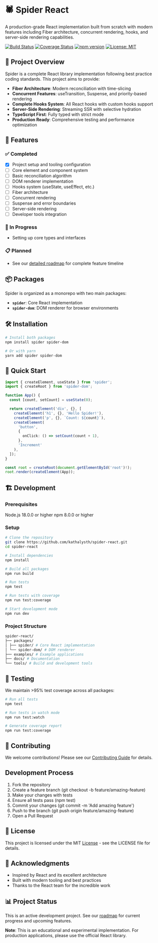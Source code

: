 # 🕷️ Spider React

A production-grade React implementation built from scratch with modern features including Fiber architecture, concurrent rendering, hooks, and server-side rendering capabilities.

[![Build Status](https://github.com/kathalysth/spider-react/workflows/CI/badge.svg)](https://github.com/kathalysth/spider-react/actions)
[![Coverage Status](https://coveralls.io/repos/github/kathalysth/spider-react/badge.svg?branch=main)](https://coveralls.io/github/kathalysth/spider-react?branch=main)
[![npm version](https://badge.fury.io/js/spider.svg)](https://badge.fury.io/js/spider)
[![License: MIT](https://img.shields.io/badge/License-MIT-yellow.svg)](https://opensource.org/licenses/MIT)

## 🎯 Project Overview

Spider is a complete React library implementation following best practice coding standards. This project aims to provide:

- **Fiber Architecture**: Modern reconciliation with time-slicing
- **Concurrent Features**: useTransition, Suspense, and priority-based rendering
- **Complete Hooks System**: All React hooks with custom hooks support
- **Server-Side Rendering**: Streaming SSR with selective hydration
- **TypeScript First**: Fully typed with strict mode
- **Production Ready**: Comprehensive testing and performance optimization

## 🚀 Features

### ✅ Completed

- [x] Project setup and tooling configuration
- [ ] Core element and component system
- [ ] Basic reconciliation algorithm
- [ ] DOM renderer implementation
- [ ] Hooks system (useState, useEffect, etc.)
- [ ] Fiber architecture
- [ ] Concurrent rendering
- [ ] Suspense and error boundaries
- [ ] Server-side rendering
- [ ] Developer tools integration

### 🔄 In Progress

- Setting up core types and interfaces

### 📋 Planned

- See our [detailed roadmap](./ROADMAP.md) for complete feature timeline

## 📦 Packages

Spider is organized as a monorepo with two main packages:

- **`spider`**: Core React implementation
- **`spider-dom`**: DOM renderer for browser environments

## 🛠️ Installation

```bash
# Install both packages
npm install spider spider-dom

# Or with yarn
yarn add spider spider-dom
```

## 📖 Quick Start

```typescript
import { createElement, useState } from 'spider';
import { createRoot } from 'spider-dom';

function App() {
  const [count, setCount] = useState(0);

  return createElement('div', {}, [
    createElement('h1', {}, 'Hello Spider!'),
    createElement('p', {}, `Count: ${count}`),
    createElement(
      'button',
      {
        onClick: () => setCount(count + 1),
      },
      'Increment'
    ),
  ]);
}

const root = createRoot(document.getElementById('root')!);
root.render(createElement(App));
```

## 🏗️ Development

### Prerequisites

Node.js 18.0.0 or higher
npm 8.0.0 or higher

### Setup

```bash
# Clone the repository
git clone https://github.com/kathalysth/spider-react.git
cd spider-react

# Install dependencies
npm install

# Build all packages
npm run build

# Run tests
npm test

# Run tests with coverage
npm run test:coverage

# Start development mode
npm run dev
```

### Project Structure

```bash
spider-react/
├── packages/
│ ├── spider/ # Core React implementation
│ └── spider-dom/ # DOM renderer
├── examples/ # Example applications
├── docs/ # Documentation
└── tools/ # Build and development tools
```

## 🧪 Testing

We maintain >95% test coverage across all packages:

```bash
# Run all tests
npm test

# Run tests in watch mode
npm run test:watch

# Generate coverage report
npm run test:coverage
```

## 🤝 Contributing

We welcome contributions! Please see our [Contributing Guide](./CONTRIBUTNG.md) for details.

## Development Process

1. Fork the repository
2. Create a feature branch (git checkout -b feature/amazing-feature)
3. Make your changes with tests
4. Ensure all tests pass (npm test)
5. Commit your changes (git commit -m 'Add amazing feature')
6. Push to the branch (git push origin feature/amazing-feature)
7. Open a Pull Request

## 📄 License

This project is licensed under the MIT [License](./LICENSE) - see the LICENSE file for details.

## 🙏 Acknowledgments

- Inspired by React and its excellent architecture
- Built with modern tooling and best practices
- Thanks to the React team for the incredible work

## 📊 Project Status

This is an active development project. See our [roadmap](./ROADMAP.md) for current progress and upcoming features.

**Note**: This is an educational and experimental implementation. For production applications, please use the official React library.
